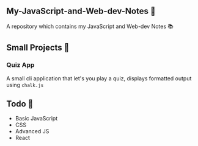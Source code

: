 ## My-JavaScript-and-Web-dev-Notes :girl:
A repository which contains my JavaScript and Web-dev Notes  :books:

## Small Projects :100:
### Quiz App
A small cli application that let's you play a quiz, displays formatted output using `chalk.js`


## Todo :running:
- Basic JavaScript
- CSS
- Advanced JS
- React
